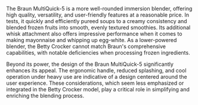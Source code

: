 The Braun MultiQuick-5 is a more well-rounded immersion blender, offering high quality, versatility, and user-friendly features at a reasonable price. In tests, it quickly and efficiently pureed soups to a creamy consistency and blended frozen fruits into smooth, evenly textured smoothies. Its additional whisk attachment also offers impressive performance when it comes to making mayonnaise and whipping up egg-white. As a lower-powered blender, the Betty Crocker cannot match Braun's comprehensive capabilities, with notable deficiencies when processing frozen ingredients.  

Beyond its power, the design of the Braun MultiQuick-5 significantly enhances its appeal. The ergonomic handle, reduced splashing, and cool operation under heavy use are indicative of a design centered around the user experience. These considerations, which seem less emphasized or integrated in the Betty Crocker model, play a critical role in simplifying and enriching the blending process.